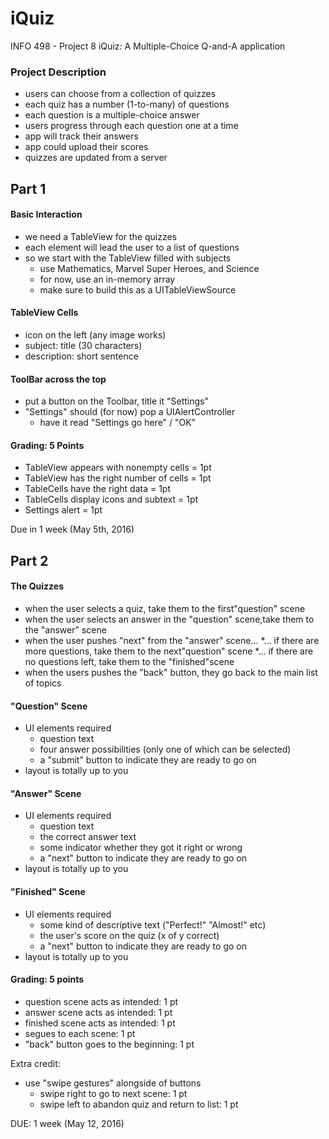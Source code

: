 # iQuiz
INFO 498 - Project 8
iQuiz: A Multiple-Choice Q-and-A application

### Project Description
* users can choose from a collection of quizzes
* each quiz has a number (1-to-many) of questions
* each question is a multiple-choice answer
* users progress through each question one at a time
* app will track their answers
* app could upload their scores
* quizzes are updated from a server

## Part 1
#### Basic Interaction
* we need a TableView for the quizzes
* each element will lead the user to a list of questions
* so we start with the TableView filled with subjects
  * use Mathematics, Marvel Super Heroes, and Science
  * for now, use an in-memory array
  * make sure to build this as a UITableViewSource

#### TableView Cells
* icon on the left (any image works)
* subject: title (30 characters)
* description: short sentence

#### ToolBar across the top
* put a button on the Toolbar, title it "Settings"
* "Settings" should (for now) pop a UIAlertController
  * have it read "Settings go here" / "OK"

#### Grading: 5 Points
* TableView appears with nonempty cells = 1pt
* TableView has the right number of cells = 1pt
* TableCells have the right data = 1pt
* TableCells display icons and subtext = 1pt
* Settings alert = 1pt

Due in 1 week (May 5th, 2016)


## Part 2
#### The Quizzes
* when the user selects a quiz, take them to the first"question" scene
* when the user selects an answer in the "question" scene,take them to the "answer" scene
* when the user pushes "next" from the "answer" scene...
  *... if there are more questions, take them to the next"question" scene
  *... if there are no questions left, take them to the "finished"scene
* when the users pushes the "back" button, they go back to the main list of topics

#### "Question" Scene
* UI elements required
  * question text
  * four answer possibilities (only one of which can be selected)
  * a "submit" button to indicate they are ready to go on
* layout is totally up to you

#### "Answer" Scene
* UI elements required
  * question text
  * the correct answer text
  * some indicator whether they got it right or wrong
  * a "next" button to indicate they are ready to go on
* layout is totally up to you

#### "Finished" Scene
* UI elements required
  * some kind of descriptive text ("Perfect!" "Almost!" etc)
  * the user's score on the quiz (x of y correct)
  * a "next" button to indicate they are ready to go on
* layout is totally up to you

#### Grading: 5 points
* question scene acts as intended: 1 pt
* answer scene acts as intended: 1 pt
* finished scene acts as intended: 1 pt
* segues to each scene: 1 pt
* "back" button goes to the beginning: 1 pt

Extra credit:
* use "swipe gestures" alongside of buttons
  * swipe right to go to next scene: 1 pt
  * swipe left to abandon quiz and return to list: 1 pt

DUE: 1 week (May 12, 2016)

